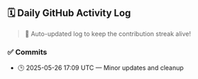 ## 🗓️ Daily GitHub Activity Log

> 🤖 Auto-updated log to keep the contribution streak alive!

### ✅ Commits

- 🕒 2025-05-26 17:09 UTC — Minor updates and cleanup

